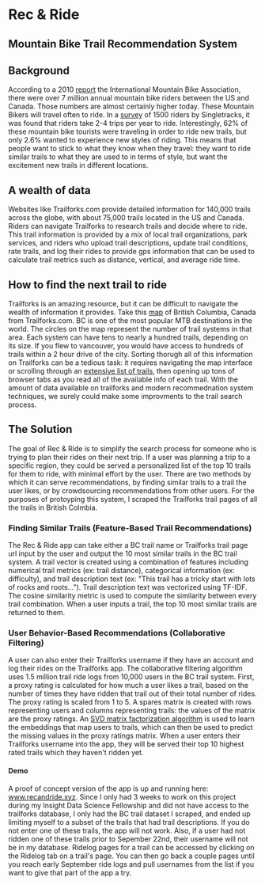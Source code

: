 # Rec & Ride
## Mountain Bike Trail Recommendation System

## Background
According to a 2010 [report](https://www.imbacanada.com/sites/default/files/Mountain-Biking_Market-Profiles.pdf) the International Mountain Bike Association, there were over 7 million annual mountain bike riders between the US and Canada. Those numbers are almost certainly higher today. These Mountain Bikers will travel often to ride.  In a [survey](https://www.singletracks.com/blog/mtb-trails/mountain-bike-tourism-by-the-numbers/) of 1500 riders by Singletracks, it was found that riders take 2-4 trips per year to ride.  Interestingly, 62% of these mountain bike tourists were traveling in order to ride new trails, but only 2.6% wanted to experience new styles of riding.  This means that people want to stick to what they know when they travel: they want to ride similar trails to what they are used to in terms of style, but want the excitement new trails in different locations.

## A wealth of data
Websites like Trailforks.com provide detailed information for 140,000 trails across the globe, with about 75,000 trails located in the US and Canada. Riders can navigate Trailforks to research trails and decide where to ride. This trail information is provided by a mix of local trail organizations, park services, and riders who upload trail descriptions, update trail conditions, rate trails, and log their rides to provide gps information that can be used to calculate trail metrics such as distance, vertical, and average ride time.

## How to find the next trail to ride
Trailforks is an amazing resource, but it can be difficult to navigate the wealth of information it provides. Take this [map](https://www.trailforks.com/region/british-columbia/map/) of British Columbia, Canada from Trailforks.com.  BC is one of the most popular MTB destinations in the world.  The circles on the map represent the number of trail systems in that area.  Each system can have tens to nearly a hundred trails, depending on its size. If you flew to vancouver, you would have access to hundreds of trails within a 2 hour drive of the city.  Sorting thorugh all of this information on Trailforks can be a tedious task: it requires navigating the map interface or scrolling through an [extensive list of trails](https://www.trailforks.com/region/british-columbia/trails/), then opening up tons of browser tabs as you read all of the available info of each trail.  With the amount of data available on trailforks and modern recommednation system techniques, we surely could make some improvments to the trail search process.

## The Solution
The goal of Rec & Ride is to simplify the search process for someone who is trying to plan their rides on their next trip.  If a user was planning a trip to a specific region, they could be served a personalized list of the top 10 trails for them to ride, with minimal effort by the user. There are two methods by which it can serve recommendations, by finding similar trails to a trail the user likes, or by crowdsourcing recommendations from other users.  For the purposes of protoyping this system, I scraped the Trailforks trail pages of all the trails in British Colmbia.

### Finding Similar Trails (Feature-Based Trail Recommendations)
The Rec & Ride app can take either a BC trail name or Trailforks trail page url input by the user and output the 10 most similar trails in the BC trail system.  A trail vector is created using a combination of features including numerical trail metrics (ex: trail distance), categorical information (ex: difficulty), and trail description text (ex: "This trail has a tricky start with lots of rocks and roots..."). Trail description text was vectorized using TF-IDF.  The cosine similarity metric is used to compute the similarity between every trail combination.  When a user inputs a trail, the top 10 most similar trails are returned to them.

### User Behavior-Based Recommendations (Collaborative Filtering)
A user can also enter their Trailforks username if they have an account and log their rides on the Trailforks app. The collaborative filtering algorithm uses 1.5 million trail ride logs from 10,000 users in the BC trail system.  First, a proxy rating is calculated for how much a user likes a trail, based on the number of times they have ridden that trail out of their total number of rides. The proxy rating is scaled from 1 to 5.  A spares matrix is created with rows representing users and columns representing trails: the values of the matrix are the proxy ratings. An [SVD matrix factorization algorithm](https://surprise.readthedocs.io/en/stable/matrix_factorization.html) is used to learn the embeddings that map users to trails, which can then be used to predict the missing values in the proxy ratings matrix. When a user enters their Trailforks username into the app, they will be served their top 10 highest rated trails which they haven't ridden yet.

#### Demo
A proof of concept version of the app is up and running here: www.recandride.xyz.  Since I only had 3 weeks to work on this project during my Insight Data Science Fellowship and did not have access to the trailforks database, I only had the BC trail dataset I scraped, and ended up limiting myself to a subset of the trails that had trail descriptions.  If you do not enter one of these trails, the app will not work.  Also, if a user had not ridden one of these trails prior to Sepember 22nd, their username will not be in my database.  Ridelog pages for a trail can be accessed by clicking on the Ridelog tab on a trail's page.  You can then go back a couple pages until you reach early September ride logs and pull usernames from the list if you want to give that part of the app a try.
